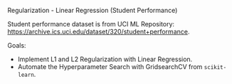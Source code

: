 Regularization - Linear Regression (Student Performance)

Student performance dataset is from UCI ML Repository: https://archive.ics.uci.edu/dataset/320/student+performance.

Goals:
- Implement L1 and L2 Regularization with Linear Regression.
- Automate the Hyperparameter Search with GridsearchCV from `scikit-learn`.